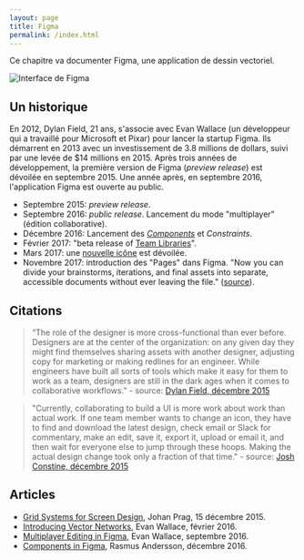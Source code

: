 ```yaml
---
layout: page
title: Figma
permalink: /index.html
---
```


Ce chapitre va documenter Figma, une application de dessin vectoriel.

![Interface de Figma](img/prototyping/figma-app-interface.png)

## Un historique

En 2012, Dylan Field, 21 ans, s'associe avec Evan Wallace (un développeur qui a travaillé pour Microsoft et Pixar) pour lancer la startup Figma. Ils démarrent en 2013 avec un investissement de 3.8 millions de dollars, suivi par une levée de $14 millions en 2015. Après trois années de développement, la première version de Figma (*preview release*) est dévoilée en septembre 2015. Une année après, en septembre 2016, l'application Figma est ouverte au public.

* Septembre 2015: *preview release*.
* Septembre 2016: *public release*. Lancement du mode "multiplayer" (édition collaborative).
* Décembre 2016: Lancement des *[Components](https://blog.figma.com/components-in-figma-e7e80fcf6fd2)* et *Constraints*.
* Février 2017: "beta release of [Team Libraries](https://blog.figma.com/team-libraries-in-figma-409fa5e20f7)".
* Mars 2017: une [nouvelle icône](https://blog.figma.com/figmas-new-icon-49324fa00298) est dévoilée.
* Novembre 2017: introduction des "Pages" dans Figma. "Now you can divide your brainstorms, iterations, and final assets into separate, accessible documents without ever leaving the file." ([source](https://blog.figma.com/introducing-figma-pages-1363000e6079)).

## Citations

> “The role of the designer is more cross-functional than ever before. Designers are at the center of the organization: on any given day they might find themselves sharing assets with another designer, adjusting copy for marketing or making redlines for an engineer. While engineers have built all sorts of tools which make it easy for them to work as a team, designers are still in the dark ages when it comes to collaborative workflows.” - source: [Dylan Field, décembre 2015](https://blog.figma.com/design-meet-the-internet-4140774f2872)

> "Currently, collaborating to build a UI is more work about work than actual work. If one team member wants to change an icon, they have to find and download the latest design, check email or Slack for commentary, make an edit, save it, export it, upload or email it, and then wait for everyone else to jump through these hoops. Making the actual design change took only a fraction of that time." - source: [Josh Constine, décembre 2015](https://techcrunch.com/2015/12/03/figma-vs-goliath/)


## Articles

* [Grid Systems for Screen Design](https://blog.figma.com/grid-systems-for-screen-design-46d86ea9fd48), Johan Prag, 15 décembre 2015.
* [Introducing Vector Networks](https://blog.figma.com/introducing-vector-networks-3b877d2b864f), Evan Wallace, février 2016.
* [Multiplayer Editing in Figma](https://blog.figma.com/multiplayer-editing-in-figma-8f8076c6c3a6), Evan Wallace, septembre 2016.
* [Components in Figma](https://blog.figma.com/components-in-figma-e7e80fcf6fd2), Rasmus Andersson, décembre 2016.